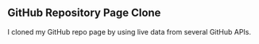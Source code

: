 ## GitHub Repository Page Clone

I cloned my GitHub repo page by using live data from several GitHub APIs.

